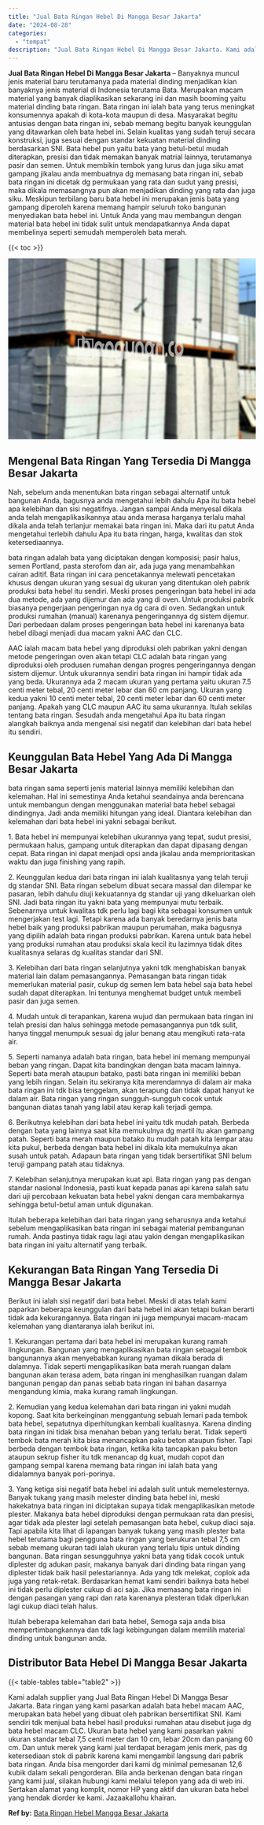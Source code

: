 ```yaml
---
title: "Jual Bata Ringan Hebel Di Mangga Besar Jakarta"
date: "2024-08-28"
categories: 
  - "tempat"
description: "Jual Bata Ringan Hebel Di Mangga Besar Jakarta. Kami adalah supplier yang Jual Bata Ringan Hebel Di Mangga Besar Jakarta. Bata ringan yang kami pasarkan adal..."
---
```


**Jual Bata Ringan Hebel Di Mangga Besar Jakarta** – Banyaknya muncul jenis material baru terutamanya pada material dinding menjadikan kian banyaknya jenis material di Indonesia terutama Bata. Merupakan macam material yang banyak diaplikasikan sekarang ini dan masih booming yaitu material dinding bata ringan. Bata ringan ini ialah bata yang terus meningkat konsumennya apakah di kota-kota maupun di desa. Masyarakat begitu antusias dengan bata ringan ini, sebab memang begitu banyak keunggulan yang ditawarkan oleh bata hebel ini. Selain kualitas yang sudah teruji secara konstruksi, juga sesuai dengan standar kekuatan material dinding berdasarkan SNI. Bata hebel pun yaitu bata yang betul-betul mudah diterapkan, presisi dan tidak memakan banyak matrial lainnya, terutamanya pasir dan semen. Untuk membikin tembok yang lurus dan juga siku amat gampang jikalau anda membuatnya dg memasang bata ringan ini, sebab bata ringan ini dicetak dg permukaan yang rata dan sudut yang presisi, maka dikala memasangnya pun akan menjadikan dinding yang rata dan juga siku. Meskipun terbilang baru bata hebel ini merupakan jenis bata yang gampang diperoleh karena memang hampir seluruh toko bangunan menyediakan bata hebel ini. Untuk Anda yang mau membangun dengan material bata hebel ini tidak sulit untuk mendapatkannya Anda dapat membelinya seperti semudah memperoleh bata merah.

{{< toc >}}

![Jual Bata Ringan Hebel Di Mangga Besar Jakarta](/images/jual-hebel-murah-03.png)

## Mengenal Bata Ringan Yang Tersedia Di Mangga Besar Jakarta

Nah, sebelum anda menentukan bata ringan sebagai alternatif untuk bangunan Anda, bagusnya anda mengetahui lebih dahulu Apa itu bata hebel apa kelebihan dan sisi negatifnya. Jangan sampai Anda menyesal dikala anda telah mengaplikasikannya atau anda merasa harganya terlalu mahal dikala anda telah terlanjur memakai bata ringan ini. Maka dari itu patut Anda mengetahui terlebih dahulu Apa itu bata ringan, harga, kwalitas dan stok ketersediaannya.

bata ringan adalah bata yang diciptakan dengan komposisi; pasir halus, semen Portland, pasta sterofom dan air, ada juga yang menambahkan cairan aditif. Bata ringan ini cara pencetakannya melewati pencetakan khusus dengan ukuran yang sesuai dg ukuran yang ditentukan oleh pabrik produksi bata hebel itu sendiri. Meski proses pengeringan bata hebel ini ada dua metode, ada yang dijemur dan ada yang di oven. Untuk produksi pabrik biasanya pengerjaan pengeringan nya dg cara di oven. Sedangkan untuk produksi rumahan (manual) karenanya pengeringannya dg sistem dijemur. Dari perbedaan dalam proses pengeringan bata hebel ini karenanya bata hebel dibagi menjadi dua macam yakni AAC dan CLC.

AAC ialah macam bata hebel yang diproduksi oleh pabrikan yakni dengan metode pengeringan oven akan tetapi CLC adalah bata ringan yang diproduksi oleh produsen rumahan dengan progres pengeringannya dengan sistem dijemur. Untuk ukurannya sendiri bata ringan ini hampir tidak ada yang beda. Ukurannya ada 2 macam ukuran yang pertama yaitu ukuran 7.5 centi meter tebal, 20 centi meter lebar dan 60 cm panjang. Ukuran yang kedua yakni 10 centi meter tebal, 20 centi meter lebar dan 60 centi meter panjang. Apakah yang CLC maupun AAC itu sama ukurannya. Itulah sekilas tentang bata ringan. Sesudah anda mengetahui Apa itu bata ringan alangkah baiknya anda mengenal sisi negatif dan kelebihan dari bata hebel itu sendiri.

## Keunggulan Bata Hebel Yang Ada Di Mangga Besar Jakarta

bata ringan sama seperti jenis material lainnya memiliki kelebihan dan kelemahan. Hal ini semestinya Anda ketahui seandainya anda berencana untuk membangun dengan menggunakan material bata hebel sebagai dindingnya. Jadi anda memiliki hitungan yang ideal. Diantara kelebihan dan kelemahan dari bata hebel ini yakni sebagai berikut.

1\. Bata hebel ini mempunyai kelebihan ukurannya yang tepat, sudut presisi, permukaan halus, gampang untuk diterapkan dan dapat dipasang dengan cepat. Bata ringan ini dapat menjadi opsi anda jikalau anda memprioritaskan waktu dan juga finishing yang rapih.

2\. Keunggulan kedua dari bata ringan ini ialah kualitasnya yang telah teruji dg standar SNI. Bata ringan sebelum dibuat secara massal dan dilempar ke pasaran, lebih dahulu diuji kekuatannya dg standar uji yang dikeluarkan oleh SNI. Jadi bata ringan itu yakni bata yang mempunyai mutu terbaik. Sebenarnya untuk kwalitas tdk perlu lagi bagi kita sebagai konsumen untuk mengerjakan test lagi. Tetapi karena ada banyak beredarnya jenis bata hebel baik yang produksi pabrikan maupun perumahan, maka bagusnya yang dipilih adalah bata ringan produksi pabrikan. Karena untuk bata hebel yang produksi rumahan atau produksi skala kecil itu lazimnya tidak dites kualitasnya selaras dg kualitas standar dari SNI.

3\. Kelebihan dari bata ringan selanjutnya yakni tdk menghabiskan banyak material lain dalam pemasangannya. Pemasangan bata ringan tidak memerlukan material pasir, cukup dg semen lem bata hebel saja bata hebel sudah dapat diterapkan. Ini tentunya menghemat budget untuk membeli pasir dan juga semen.

4\. Mudah untuk di terapankan, karena wujud dan permukaan bata ringan ini telah presisi dan halus sehingga metode pemasangannya pun tdk sulit, hanya tinggal menumpuk sesuai dg jalur benang atau mengikuti rata-rata air.

5\. Seperti namanya adalah bata ringan, bata hebel ini memang mempunyai beban yang ringan. Dapat kita bandingkan dengan bata macam lainnya. Seperti bata merah ataupun batako, pasti bata ringan ini memiliki beban yang lebih ringan. Selain itu sekiranya kita merendamnya di dalam air maka bata ringan ini tdk bisa tenggelam, akan terapung dan tidak dapat hanyut ke dalam air. Bata ringan yang ringan sungguh-sungguh cocok untuk bangunan diatas tanah yang labil atau kerap kali terjadi gempa.

6\. Berikutnya kelebihan dari bata hebel ini yaitu tdk mudah patah. Berbeda dengan bata yang lainnya saat kita memukulnya dg martil itu akan gampang patah. Seperti bata merah maupun batako itu mudah patah kita lempar atau kita pukul, berbeda dengan bata hebel ini dikala kita memukulnya akan susah untuk patah. Adapaun bata ringan yang tidak bersertifikat SNI belum teruji gampang patah atau tidaknya.

7\. Kelebihan selanjutnya merupakan kuat api. Bata ringan yang pas dengan standar nasional Indonesia, pasti kuat kepada panas api karena salah satu dari uji percobaan kekuatan bata hebel yakni dengan cara membakarnya sehingga betul-betul aman untuk digunakan.

Itulah beberapa kelebihan dari bata ringan yang seharusnya anda ketahui sebelum mengaplikasikan bata ringan ini sebagai material pembangunan rumah. Anda pastinya tidak ragu lagi atau yakin dengan mengaplikasikan bata ringan ini yaitu alternatif yang terbaik.

## Kekurangan Bata Ringan Yang Tersedia Di Mangga Besar Jakarta

Berikut ini ialah sisi negatif dari bata hebel. Meski di atas telah kami paparkan beberapa keunggulan dari bata hebel ini akan tetapi bukan berarti tidak ada kekurangannya. Bata ringan ini juga mempunyai macam-macam kelemahan yang diantaranya ialah berikut ini.

1\. Kekurangan pertama dari bata hebel ini merupakan kurang ramah lingkungan. Bangunan yang mengaplikasikan bata ringan sebagai tembok bangunannya akan menyebabkan kurang nyaman dikala berada di dalamnya. Tidak seperti mengaplikasikan bata merah ruangan dalam bangunan akan terasa adem, bata ringan ini menghasilkan ruangan dalam bangunan pengap dan panas sebab bata ringan ini bahan dasarnya mengandung kimia, maka kurang ramah lingkungan.

2\. Kemudian yang kedua kelemahan dari bata ringan ini yakni mudah kopong. Saat kita berkeinginan menggantung sebuah lemari pada tembok bata hebel, sepatutnya diperhitungkan kembali kualitasnya. Karena dinding bata ringan ini tidak bisa menahan beban yang terlalu berat. Tidak seperti tembok bata merah kita bisa menancapkan paku beton ataupun fisher. Tapi berbeda dengan tembok bata ringan, ketika kita tancapkan paku beton ataupun sekrup fisher itu tdk menancap dg kuat, mudah copot dan gampang sempal karena memang bata ringan ini ialah bata yang didalamnya banyak pori-porinya.

3\. Yang ketiga sisi negatif bata hebel ini adalah sulit untuk memelesternya. Banyak tukang yang masih melester dinding bata hebel ini, meski hakekatnya bata ringan ini diciptakan supaya tidak mengaplikasikan metode plester. Makanya bata hebel diproduksi dengan permukaan rata dan presisi, agar tidak ada plester lagi setelah pemasangan bata hebel, cukup diaci saja. Tapi apabila kita lihat di lapangan banyak tukang yang masih plester bata hebel terutama bagi pengguna bata ringan yang berukuran tebal 7,5 cm sebab memang ukuran tadi ialah ukuran yang terlalu tipis untuk dinding bangunan. Bata ringan sesungguhnya yakni bata yang tidak cocok untuk diplester dg adukan pasir, makanya banyak dari dinding bata ringan yang diplester tidak baik hasil pelestariannya. Ada yang tdk melekat, coplok ada juga yang retak-retak. Berdasarkan hemat kami sendiri baiknya bata hebel ini tidak perlu diplester cukup di aci saja. Jika memasang bata ringan ini dengan pasangan yang rapi dan rata karenanya plesteran tidak diperlukan lagi cukup diaci telah halus.

Itulah beberapa kelemahan dari bata hebel, Semoga saja anda bisa mempertimbangkannya dan tdk lagi kebingungan dalam memilih material dinding untuk bangunan anda.

## Distributor Bata Hebel Di Mangga Besar Jakarta

{{< table-tables table="table2" >}}

Kami adalah supplier yang Jual Bata Ringan Hebel Di Mangga Besar Jakarta. Bata ringan yang kami pasarkan adalah bata hebel macam AAC, merupakan bata hebel yang dibuat oleh pabrikan bersertifikat SNI. Kami sendiri tdk menjual bata hebel hasil produksi rumahan atau disebut juga dg bata hebel macam CLC. Ukuran bata hebel yang kami pasarkan yakni ukuran standar tebal 7,5 centi meter dan 10 cm, lebar 20cm dan panjang 60 cm. Dan untuk merek yang kami jual terdapat beragam jenis merk, pas dg ketersediaan stok di pabrik karena kami mengambil langsung dari pabrik bata ringan. Anda bisa mengorder dari kami dg minimal pemesanan 12,6 kubik dalam sekali pengorderan. Bila anda berkenan dengan bata ringan yang kami jual, silakan hubungi kami melalui telepon yang ada di web ini. Sertakan alamat yang komplit, nomor HP yang aktif dan ukuran bata hebel yang hendak diorder ke kami. Jazaakallohu khairan.

**Ref by:** [Bata Ringan Hebel Mangga Besar Jakarta](https://id.wikipedia.org/wiki/Bata)
